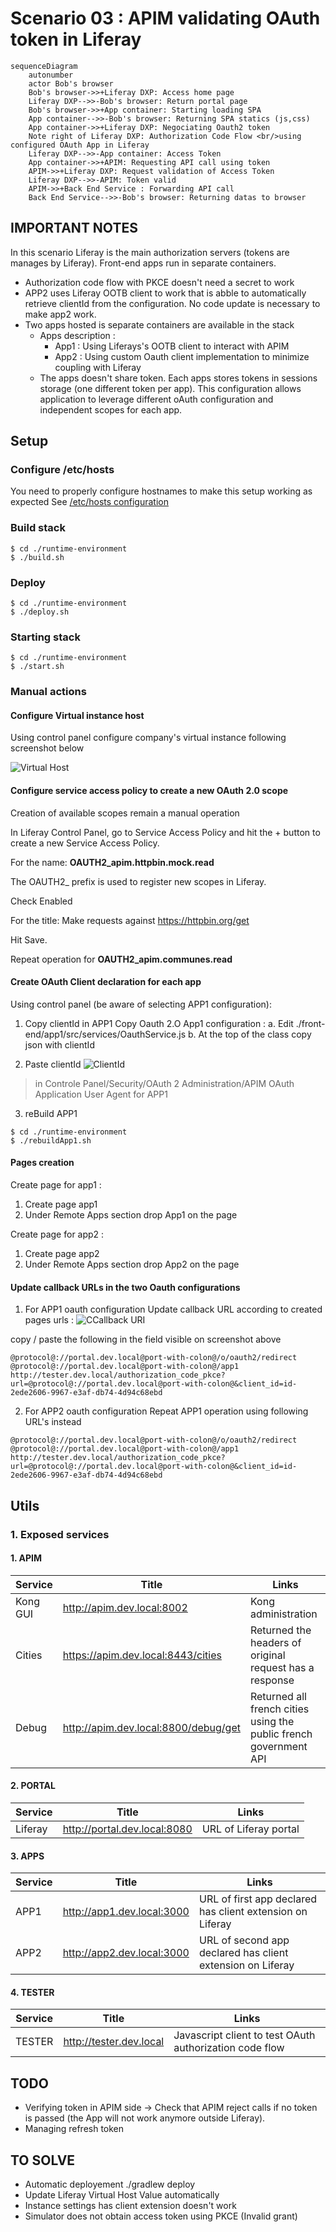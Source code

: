 # Scenario 03 : APIM validating OAuth token in Liferay

```mermaid
sequenceDiagram
    autonumber
    actor Bob's browser
    Bob's browser->>+Liferay DXP: Access home page
    Liferay DXP-->>-Bob's browser: Return portal page
    Bob's browser->>+App container: Starting loading SPA
    App container-->>-Bob's browser: Returning SPA statics (js,css)
    App container->>+Liferay DXP: Negociating Oauth2 token
    Note right of Liferay DXP: Authorization Code Flow <br/>using configured OAuth App in Liferay
    Liferay DXP-->>-App container: Access Token
    App container->>+APIM: Requesting API call using token
    APIM->>+Liferay DXP: Request validation of Access Token
    Liferay DXP-->>-APIM: Token valid
    APIM->>+Back End Service : Forwarding API call
    Back End Service-->>-Bob's browser: Returning datas to browser
```

## IMPORTANT NOTES

In this scenario Liferay is the main authorization servers (tokens are manages by Liferay). Front-end apps run in separate containers. 

* Authorization code flow with PKCE doesn't need a secret to work
* APP2 uses Liferay OOTB client to work that is abble to automatically retrieve clientId from the configuration. No code update is necessary to make app2 work.
* Two apps hosted is separate containers are available in the stack
    * Apps description :
        * App1 : Using Liferays's OOTB client to interact with APIM
        * App2 : Using custom Oauth client implementation to minimize coupling with Liferay
    * The apps doesn't share token. Each apps stores tokens in sessions storage (one different token per app). This configuration allows application to leverage different oAuth configuration and independent scopes for each app.

## Setup

### Configure /etc/hosts
You need to properly configure hostnames to make this setup working as expected
See [/etc/hosts configuration](../README.md)

### Build stack
```shell
$ cd ./runtime-environment
$ ./build.sh
```

### Deploy
```shell
$ cd ./runtime-environment
$ ./deploy.sh
```

### Starting stack
```shell
$ cd ./runtime-environment
$ ./start.sh
```
### Manual actions

#### Configure Virtual instance host

 Using control panel configure company's virtual instance following screenshot below

![Virtual Host](./images/virtual-host.png "Virtual Host configuration")

#### Configure service access policy to create a new OAuth 2.0 scope

Creation of available scopes remain a manual operation

In Liferay Control Panel, go to Service Access Policy and hit the + button to create a new Service Access Policy.

For the name: **OAUTH2_apim.httpbin.mock.read**

The OAUTH2_ prefix is used to register new scopes in Liferay.

Check Enabled

For the title: Make requests against https://httpbin.org/get

Hit Save.

Repeat operation for **OAUTH2_apim.communes.read**

#### Create OAuth Client declaration for each app

Using control panel (be aware of selecting APP1 configuration):



1. Copy clientId in APP1
Copy Oauth 2.O App1 configuration : 
    a. Edit ./front-end/app1/src/services/OauthService.js
    b. At the top of the class copy json with clientId

2. Paste clientId
![ClientId](./images/oauth2.0-clientId.png "ClientId") 
> in Controle Panel/Security/OAuth 2 Administration/APIM OAuth Application User Agent for APP1

3. reBuild APP1
```shell
$ cd ./runtime-environment
$ ./rebuildApp1.sh
```

####  Pages creation
Create page for app1 :
1. Create page app1
2. Under Remote Apps section drop App1 on the page

Create page for app2 :
1. Create page app2
2. Under Remote Apps section drop App2 on the page

####  Update callback URLs in the two Oauth configurations

1. For APP1 oauth configuration
Update callback URL according to created pages urls :
![CCallback URI](./images/oauth2.0-callbackuri.png "Callback URI")

copy / paste the following in the field visible on screenshot above 

```code
@protocol@://portal.dev.local@port-with-colon@/o/oauth2/redirect
@protocol@://portal.dev.local@port-with-colon@/app1
http://tester.dev.local/authorization_code_pkce?url=@protocol@://portal.dev.local@port-with-colon@&client_id=id-2ede2606-9967-e3af-db74-4d94c68ebd
```

2. For APP2 oauth configuration
Repeat APP1 operation using following URL's instead 

```code
@protocol@://portal.dev.local@port-with-colon@/o/oauth2/redirect
@protocol@://portal.dev.local@port-with-colon@/app1
http://tester.dev.local/authorization_code_pkce?url=@protocol@://portal.dev.local@port-with-colon@&client_id=id-2ede2606-9967-e3af-db74-4d94c68ebd
```

## Utils

### 1. Exposed services

#### 1. APIM

| Service             | Title   | Links |
| --------         | ------- | -------                                                        |
| Kong GUI         | http://apim.dev.local:8002              | Kong administration |
| Cities           | https://apim.dev.local:8443/cities      | Returned the headers of original request has a response |
| Debug            | http://apim.dev.local:8800/debug/get    | Returned all french cities using the public french government API |

#### 2. PORTAL

| Service             | Title   | Links |
| --------         | ------- | -------                                                        |
| Liferay           | http://portal.dev.local:8080      | URL of Liferay portal |


#### 3. APPS

| Service             | Title   | Links |
| --------         | ------- | -------                                                        |
| APP1             | http://app1.dev.local:3000     | URL of first app declared has client extension on Liferay |
| APP2             | http://app2.dev.local:3000     | URL of second app declared has client extension on Liferay |

#### 4. TESTER

| Service             | Title   | Links |
| --------         | ------- | -------                                                        |
| TESTER             | http://tester.dev.local     | Javascript client to test OAuth authorization code flow |

## TODO
- Verifying token in APIM side -> Check that APIM reject calls if no token is passed (the App will not work anymore outside Liferay).
- Managing refresh token

## TO SOLVE
- Automatic deployement ./gradlew deploy
- Update Liferay Virtual Host Value automatically
- Instance settings has client extension doesn't work
- Simulator does not obtain access token using PKCE (Invalid grant)